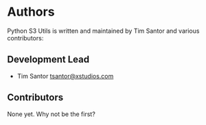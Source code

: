# Authors

Python S3 Utils is written and maintained by Tim Santor and various contributors:

## Development Lead

- Tim Santor <tsantor@xstudios.com>

## Contributors

None yet. Why not be the first?
